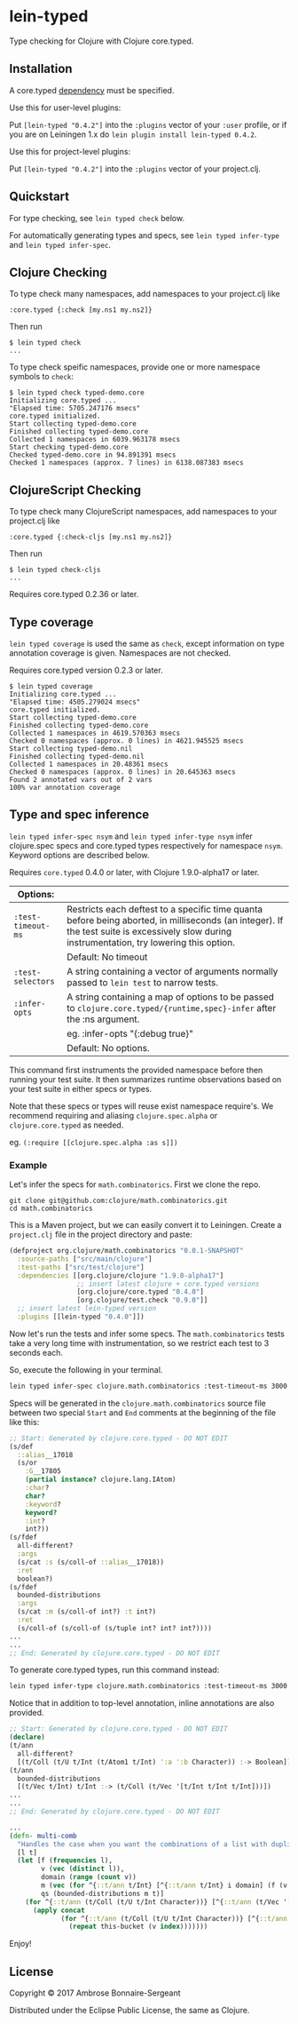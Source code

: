 # lein-typed

Type checking for Clojure with Clojure core.typed.

## Installation

A core.typed [dependency](https://github.com/clojure/core.typed) must be specified.

Use this for user-level plugins:

Put `[lein-typed "0.4.2"]` into the `:plugins` vector of your
`:user` profile, or if you are on Leiningen 1.x do `lein plugin install
lein-typed 0.4.2`.

Use this for project-level plugins:

Put `[lein-typed "0.4.2"]` into the `:plugins` vector of your project.clj.

## Quickstart

For type checking, see `lein typed check` below. 

For automatically generating types and specs, see `lein typed infer-type`
and `lein typed infer-spec`.

## Clojure Checking

To type check many namespaces, add namespaces to your project.clj like

    :core.typed {:check [my.ns1 my.ns2]}

Then run

    $ lein typed check 
    ...

To type check speific namespaces, provide one or more namespace symbols to `check`:

    $ lein typed check typed-demo.core
    Initializing core.typed ...
    "Elapsed time: 5705.247176 msecs"
    core.typed initialized.
    Start collecting typed-demo.core
    Finished collecting typed-demo.core
    Collected 1 namespaces in 6039.963178 msecs
    Start checking typed-demo.core
    Checked typed-demo.core in 94.891391 msecs
    Checked 1 namespaces (approx. 7 lines) in 6138.087383 msecs

## ClojureScript Checking

To type check many ClojureScript namespaces, add namespaces to your project.clj like

    :core.typed {:check-cljs [my.ns1 my.ns2]}

Then run

    $ lein typed check-cljs
    ...

Requires core.typed 0.2.36 or later.

## Type coverage

`lein typed coverage` is used the same as `check`, except information on type annotation coverage
is given. Namespaces are not checked.

Requires core.typed version 0.2.3 or later.

    $ lein typed coverage
    Initializing core.typed ...
    "Elapsed time: 4505.279024 msecs"
    core.typed initialized.
    Start collecting typed-demo.core
    Finished collecting typed-demo.core
    Collected 1 namespaces in 4619.570363 msecs
    Checked 0 namespaces (approx. 0 lines) in 4621.945525 msecs
    Start collecting typed-demo.nil
    Finished collecting typed-demo.nil
    Collected 1 namespaces in 20.48361 msecs
    Checked 0 namespaces (approx. 0 lines) in 20.645363 msecs
    Found 2 annotated vars out of 2 vars
    100% var annotation coverage

## Type and spec inference

`lein typed infer-spec nsym` and `lein typed infer-type nsym` infer clojure.spec specs
and core.typed types respectively for namespace `nsym`. Keyword options are described below.

Requires `core.typed` 0.4.0 or later, with Clojure 1.9.0-alpha17 or later.

| Options:       | |
| --- | --- |
| `:test-timeout-ms` |  Restricts each deftest to a specific time quanta before being aborted, in milliseconds (an integer). If the test suite is excessively slow during instrumentation, try lowering this option. 
|                    |  Default: No timeout  |
| `:test-selectors` |  A string containing a vector of arguments normally passed to `lein test` to narrow tests. |
| `:infer-opts`     |  A string containing a map of options to be passed to `clojure.core.typed/{runtime,spec}-infer` after the :ns argument. 
|                   |  eg. :infer-opts "{:debug true}" |
|                   |  Default: No options. |

This command first instruments the provided namespace before then running your
test suite. It then summarizes runtime observations based on your test suite in
either specs or types.

Note that these specs or types will reuse exist namespace require's. We recommend
requiring and aliasing `clojure.spec.alpha` or `clojure.core.typed` as needed.

eg. `(:require [[clojure.spec.alpha :as s]])`

### Example

Let's infer the specs for `math.combinatorics`. First we clone the repo.

```
git clone git@github.com:clojure/math.combinatorics.git
cd math.combinatorics
```

This is a Maven project, but we can easily convert it to Leiningen. 
Create a `project.clj` file in the project directory and paste:

```clojure
(defproject org.clojure/math.combinatorics "0.0.1-SNAPSHOT"
  :source-paths ["src/main/clojure"]
  :test-paths ["src/test/clojure"]
  :dependencies [[org.clojure/clojure "1.9.0-alpha17"]
                 ;; insert latest clojure + core.typed versions
                 [org.clojure/core.typed "0.4.0"]
                 [org.clojure/test.check "0.9.0"]]
  ;; insert latest lein-typed version
  :plugins [[lein-typed "0.4.0"]])
```

Now let's run the tests and infer some specs. The `math.combinatorics`
tests take a very long time with instrumentation, so we restrict each test
to 3 seconds each. 

So, execute the following in your terminal.

```bash
lein typed infer-spec clojure.math.combinatorics :test-timeout-ms 3000
```

Specs will be generated in the `clojure.math.combinatorics` source file
between two special `Start` and `End` comments at the beginning of the
file like this:

```clojure
;; Start: Generated by clojure.core.typed - DO NOT EDIT
(s/def
  ::alias__17018
  (s/or
    :G__17805
    (partial instance? clojure.lang.IAtom)
    :char?
    char?
    :keyword?
    keyword?
    :int?
    int?))
(s/fdef
  all-different?
  :args
  (s/cat :s (s/coll-of ::alias__17018))
  :ret
  boolean?)
(s/fdef
  bounded-distributions
  :args
  (s/cat :m (s/coll-of int?) :t int?)
  :ret
  (s/coll-of (s/coll-of (s/tuple int? int? int?))))
...
...
;; End: Generated by clojure.core.typed - DO NOT EDIT
```

To generate core.typed types, run this command instead:

```bash
lein typed infer-type clojure.math.combinatorics :test-timeout-ms 3000
```

Notice that in addition to top-level annotation, inline annotations are
also provided.

```clojure
;; Start: Generated by clojure.core.typed - DO NOT EDIT
(declare)
(t/ann
  all-different?
  [(t/Coll (t/U t/Int (t/Atom1 t/Int) ':a ':b Character)) :-> Boolean])
(t/ann
  bounded-distributions
  [(t/Vec t/Int) t/Int :-> (t/Coll (t/Vec '[t/Int t/Int t/Int]))])
...
...
;; End: Generated by clojure.core.typed - DO NOT EDIT

...
(defn- multi-comb
  "Handles the case when you want the combinations of a list with duplicate items."
  [l t]
  (let [f (frequencies l),
        v (vec (distinct l)),
        domain (range (count v))
        m (vec (for ^{::t/ann t/Int} [^{::t/ann t/Int} i domain] (f (v i))))
        qs (bounded-distributions m t)]
    (for ^{::t/ann (t/Coll (t/U t/Int Character))} [^{::t/ann (t/Vec '[t/Int t/Int t/Int])} q qs]
      (apply concat
             (for ^{::t/ann (t/Coll (t/U t/Int Character))} [^{::t/ann '[t/Int t/Int t/Int]} [index this-bucket _] q]
               (repeat this-bucket (v index)))))))
```

Enjoy!

## License

Copyright © 2017 Ambrose Bonnaire-Sergeant

Distributed under the Eclipse Public License, the same as Clojure.
